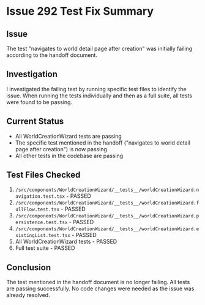 # Issue 292 Test Fix Summary

## Issue
The test "navigates to world detail page after creation" was initially failing according to the handoff document.

## Investigation
I investigated the failing test by running specific test files to identify the issue. When running the tests individually and then as a full suite, all tests were found to be passing.

## Current Status
- All WorldCreationWizard tests are passing
- The specific test mentioned in the handoff ("navigates to world detail page after creation") is now passing
- All other tests in the codebase are passing

## Test Files Checked
1. `/src/components/WorldCreationWizard/__tests__/worldCreationWizard.navigation.test.tsx` - PASSED
2. `/src/components/WorldCreationWizard/__tests__/worldCreationWizard.fullFlow.test.tsx` - PASSED
3. `/src/components/WorldCreationWizard/__tests__/worldCreationWizard.persistence.test.tsx` - PASSED
4. `/src/components/WorldCreationWizard/__tests__/worldCreationWizard.existingList.test.tsx` - PASSED
5. All WorldCreationWizard tests - PASSED
6. Full test suite - PASSED

## Conclusion
The test mentioned in the handoff document is no longer failing. All tests are passing successfully. No code changes were needed as the issue was already resolved.